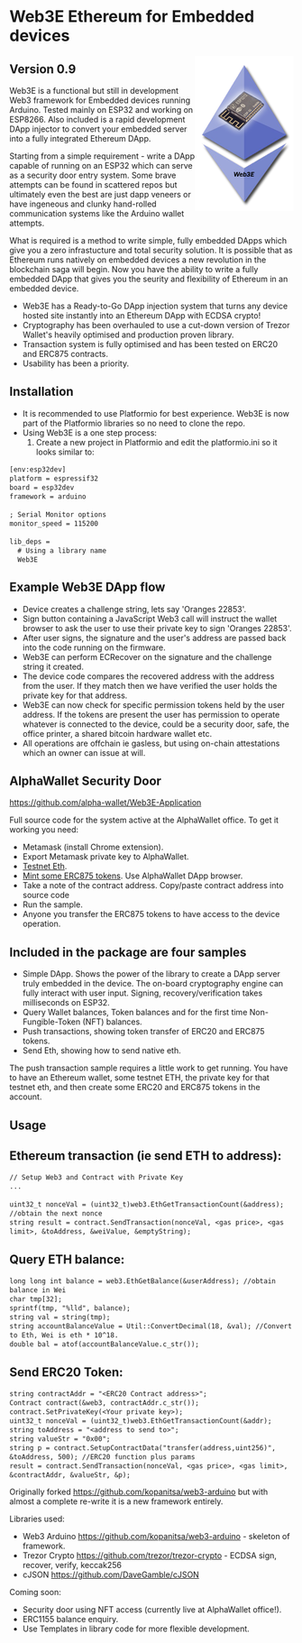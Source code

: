 # Web3E Ethereum for Embedded devices

<img align="right" src="https://raw.githubusercontent.com/JamesSmartCell/Release-Test/master/Web3-Esmall.png">

## Version 0.9

Web3E is a functional but still in development Web3 framework for Embedded devices running Arduino. Tested mainly on ESP32 and working on ESP8266. Also included is a rapid development DApp injector to convert your embedded server into a fully integrated Ethereum DApp. 

Starting from a simple requirement - write a DApp capable of running on an ESP32 which can serve as a security door entry system. Some brave attempts can be found in scattered repos but ultimately even the best are just dapp veneers or have ingeneous and clunky hand-rolled communication systems like the Arduino wallet attempts.

What is required is a method to write simple, fully embedded DApps which give you a zero infrastucture and total security solution.
It is possible that as Ethereum runs natively on embedded devices a new revolution in the blockchain saga will begin. Now you have the ability to write a fully embedded DApp that gives you the seurity and flexibility of Ethereum in an embedded device.

- Web3E has a Ready-to-Go DApp injection system that turns any device hosted site instantly into an Ethereum DApp with ECDSA crypto!
- Cryptography has been overhauled to use a cut-down version of Trezor Wallet's heavily optimised and production proven library.
- Transaction system is fully optimised and has been tested on ERC20 and ERC875 contracts.
- Usability has been a priority.

## Installation

- It is recommended to use Platformio for best experience. Web3E is now part of the Platformio libraries so no need to clone the repo.
- Using Web3E is a one step process:
    1. Create a new project in Platformio and edit the platformio.ini so it looks similar to:

```
[env:esp32dev]
platform = espressif32
board = esp32dev
framework = arduino

; Serial Monitor options
monitor_speed = 115200

lib_deps =
  # Using a library name
  Web3E
```

## Example Web3E DApp flow

- Device creates a challenge string, lets say 'Oranges 22853'. 
- Sign button containing a JavaScript Web3 call will instruct the wallet browser to ask the user to use their private key to sign 'Oranges 22853'. 
- After user signs, the signature and the user's address are passed back into the code running on the firmware.
- Web3E can perform ECRecover on the signature and the challenge string it created.
- The device code compares the recovered address with the address from the user. If they match then we have verified the user holds the private key for that address.
- Web3E can now check for specific permission tokens held by the user address. If the tokens are present the user has permission to operate whatever is connected to the device, could be a security door, safe, the office printer, a shared bitcoin hardware wallet etc.
- All operations are offchain ie gasless, but using on-chain attestations which an owner can issue at will.

## AlphaWallet Security Door

https://github.com/alpha-wallet/Web3E-Application

Full source code for the system active at the AlphaWallet office. To get it working you need:
- Metamask (install Chrome extension). 
- Export Metamask private key to AlphaWallet.
- [Testnet Eth](https://faucet.kovan.network).
- [Mint some ERC875 tokens](https://alpha-wallet.github.io/ERC875-token-factory/index.html). Use AlphaWallet DApp browser.
- Take a note of the contract address. Copy/paste contract address into source code
- Run the sample.
- Anyone you transfer the ERC875 tokens to have access to the device operation.

## Included in the package are four samples

- Simple DApp. Shows the power of the library to create a DApp server truly embedded in the device. The on-board cryptography engine can fully interact with user input. Signing, recovery/verification takes milliseconds on ESP32.
- Query Wallet balances, Token balances and for the first time Non-Fungible-Token (NFT) balances.
- Push transactions, showing token transfer of ERC20 and ERC875 tokens.
- Send Eth, showing how to send native eth.

The push transaction sample requires a little work to get running. You have to have an Ethereum wallet, some testnet ETH, the private key for that testnet eth, and then create some ERC20 and ERC875 tokens in the account.

## Usage

## Ethereum transaction (ie send ETH to address):

```
// Setup Web3 and Contract with Private Key
...

uint32_t nonceVal = (uint32_t)web3.EthGetTransactionCount(&address); //obtain the next nonce
string result = contract.SendTransaction(nonceVal, <gas price>, <gas limit>, &toAddress, &weiValue, &emptyString);
```

## Query ETH balance:
```
long long int balance = web3.EthGetBalance(&userAddress); //obtain balance in Wei
char tmp[32];
sprintf(tmp, "%lld", balance);
string val = string(tmp);
string accountBalanceValue = Util::ConvertDecimal(18, &val); //Convert to Eth, Wei is eth * 10^18.
double bal = atof(accountBalanceValue.c_str());
```

## Send ERC20 Token:
```
string contractAddr = "<ERC20 Contract address>";
Contract contract(&web3, contractAddr.c_str());
contract.SetPrivateKey(<Your private key>);
uint32_t nonceVal = (uint32_t)web3.EthGetTransactionCount(&addr);
string toAddress = "<address to send to>";
string valueStr = "0x00";
string p = contract.SetupContractData("transfer(address,uint256)", &toAddress, 500); //ERC20 function plus params
result = contract.SendTransaction(nonceVal, <gas price>, <gas limit>, &contractAddr, &valueStr, &p);
```


Originally forked https://github.com/kopanitsa/web3-arduino but with almost a complete re-write it is a new framework entirely.

Libraries used:
- Web3 Arduino https://github.com/kopanitsa/web3-arduino - skeleton of framework.
- Trezor Crypto https://github.com/trezor/trezor-crypto - ECDSA sign, recover, verify, keccak256
- cJSON https://github.com/DaveGamble/cJSON

Coming soon:

- Security door using NFT access (currently live at AlphaWallet office!).
- ERC1155 balance enquiry.
- Use Templates in library code for more flexible development.

